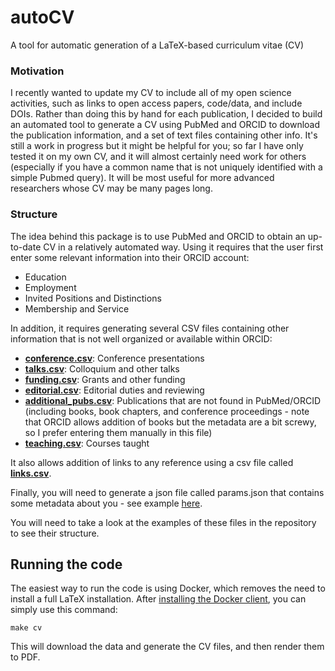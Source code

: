 # autoCV

A tool for automatic generation of a LaTeX-based curriculum vitae (CV)

### Motivation

I recently wanted to update my CV to include all of my open science activities, such as links to open access papers, code/data, and include DOIs.  Rather than doing this by hand for each publication, I decided to build an automated tool to generate a CV using PubMed and ORCID to download the publication information, and a set of text files containing other info.  It's still a work in progress but it might be helpful for you; so far I have only tested it on my own CV, and it will almost certainly need work for others (especially if you have a common name that is not uniquely identified with a simple Pubmed query). It will be most useful for more advanced researchers whose CV may be many pages long.

### Structure

The idea behind this package is to use PubMed and ORCID to obtain an up-to-date CV in a relatively automated way.
Using it requires that the user first enter some relevant information into their ORCID account:

* Education
* Employment
* Invited Positions and Distinctions
* Membership and Service

In addition, it requires generating several CSV files containing other information that is not well organized or available within ORCID:

* **[conference.csv](conference.csv)**: Conference presentations
* **[talks.csv](talks.csv)**: Colloquium and other talks
* **[funding.csv](funding.csv)**: Grants and other funding
* **[editorial.csv](editorial.csv)**: Editorial duties and reviewing
* **[additional_pubs.csv](additional_pubs.csv)**: Publications that are not found in PubMed/ORCID (including books, book chapters, and conference proceedings - note that ORCID allows addition of books but the metadata are a bit screwy, so I prefer entering them manually in this file)
* **[teaching.csv](teaching.csv)**: Courses taught

It also allows addition of links to any reference using a csv file called **[links.csv](links.csv)**.

Finally, you will need to generate a json file called params.json that contains some metadata about you - see example [here](params.json).

You will need to take a look at the examples of these files in the repository to see their structure.

## Running the code

The easiest way to run the code is using Docker, which removes the need to install a full LaTeX installation.  After [installing the Docker client](https://docs.docker.com/get-docker/), you can simply use this command:

```make cv```

This will download the data and generate the CV files, and then render them to PDF.
